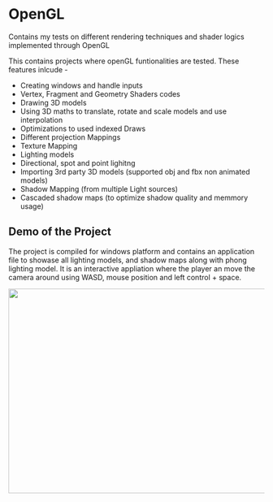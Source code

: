 # OpenGL
Contains my tests on different rendering techniques and shader logics implemented through OpenGL

This contains projects where openGL funtionalities are tested. These features inlcude - 
- Creating windows and handle inputs
- Vertex, Fragment and Geometry Shaders codes
- Drawing 3D models
- Using 3D maths to translate, rotate and scale models and use interpolation
- Optimizations to used indexed Draws
- Different projection Mappings
- Texture Mapping
- Lighting models
- Directional, spot and point lighitng
- Importing 3rd party 3D models (supported obj and fbx non animated models)
- Shadow Mapping (from multiple Light sources)
- Cascaded shadow maps (to optimize shadow quality and memmory usage)

## Demo of the Project
The project is compiled for windows platform and contains an application file to showase all lighting models, and shadow maps along with phong lighting model. It is an interactive appliation where the player an move the camera around using WASD, mouse position and left control + space.<br/>
<p align="center">
  <img width="720" height="403" src="https://user-images.githubusercontent.com/45897291/190519533-454d376a-1463-48ea-a71e-c1a2ef8d09a1.png">
</p>
